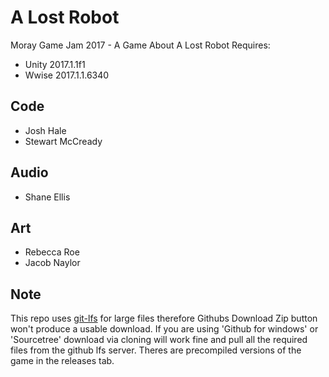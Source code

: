 # A Lost Robot
Moray Game Jam 2017 - A Game About A Lost Robot
Requires:
 - Unity 2017.1.1f1
 - Wwise 2017.1.1.6340
## Code
 - Josh Hale
 - Stewart McCready
## Audio
 - Shane Ellis
## Art
 - Rebecca Roe
 - Jacob Naylor

## Note
This repo uses [git-lfs](https://git-lfs.github.com/) for large files therefore Githubs Download Zip button won't produce a usable download. 
If you are using 'Github for windows' or 'Sourcetree' download via cloning will work fine and pull all the required files from the github lfs server.
Theres are precompiled versions of the game in the releases tab. 


